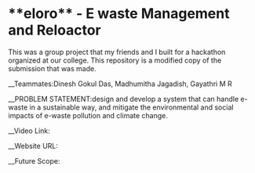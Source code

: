 <h1>**eloro** - 
E waste Management and Reloactor</h1>
This was a group project that my friends and I built for a hackathon organized at our college. This repository is a modified copy of the submission that was made.

__Teammates:Dinesh Gokul Das, Madhumitha Jagadish, Gayathri M R

__PROBLEM STATEMENT:design and develop a system that can handle e-waste in a sustainable way, 
and mitigate the environmental and social impacts of e-waste pollution and climate change.

__Video Link:


__Website URL:


__Future Scope:

